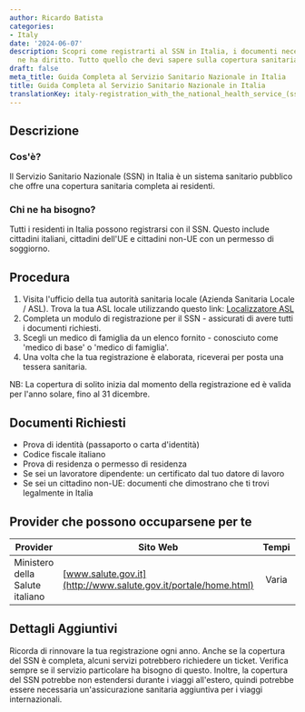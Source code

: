 ```yaml
---
author: Ricardo Batista
categories:
- Italy
date: '2024-06-07'
description: Scopri come registrarti al SSN in Italia, i documenti necessari e chi
  ne ha diritto. Tutto quello che devi sapere sulla copertura sanitaria annuale.
draft: false
meta_title: Guida Completa al Servizio Sanitario Nazionale in Italia
title: Guida Completa al Servizio Sanitario Nazionale in Italia
translationKey: italy-registration_with_the_national_health_service_(ssn)
---
```



## Descrizione
### Cos'è?
Il Servizio Sanitario Nazionale (SSN) in Italia è un sistema sanitario pubblico che offre una copertura sanitaria completa ai residenti.

### Chi ne ha bisogno?
Tutti i residenti in Italia possono registrarsi con il SSN. Questo include cittadini italiani, cittadini dell'UE e cittadini non-UE con un permesso di soggiorno.

## Procedura
1. Visita l'ufficio della tua autorità sanitaria locale (Azienda Sanitaria Locale / ASL). Trova la tua ASL locale utilizzando questo link: [Localizzatore ASL](http://www.salute.gov.it/portale/temi/p2_6.jsp?lingua=italiano&id=3680&area=Le%20ASL&menu=vuoto)
2. Completa un modulo di registrazione per il SSN - assicurati di avere tutti i documenti richiesti.
3. Scegli un medico di famiglia da un elenco fornito - conosciuto come 'medico di base' o 'medico di famiglia'.
4. Una volta che la tua registrazione è elaborata, riceverai per posta una tessera sanitaria.

NB: La copertura di solito inizia dal momento della registrazione ed è valida per l'anno solare, fino al 31 dicembre.

## Documenti Richiesti
- Prova di identità (passaporto o carta d'identità)
- Codice fiscale italiano
- Prova di residenza o permesso di residenza
- Se sei un lavoratore dipendente: un certificato dal tuo datore di lavoro
- Se sei un cittadino non-UE: documenti che dimostrano che ti trovi legalmente in Italia

## Provider che possono occuparsene per te

| Provider        |     Sito Web     |     Tempi    |       Costo      |
| --------------- | --------------- |  :-------------: | :-------------: |
| Ministero della Salute italiano    |  [www.salute.gov.it](http://www.salute.gov.it/portale/home.html)       |      Varia      |        Gratuito       |

## Dettagli Aggiuntivi
Ricorda di rinnovare la tua registrazione ogni anno. Anche se la copertura del SSN è completa, alcuni servizi potrebbero richiedere un ticket. Verifica sempre se il servizio particolare ha bisogno di questo. Inoltre, la copertura del SSN potrebbe non estendersi durante i viaggi all'estero, quindi potrebbe essere necessaria un'assicurazione sanitaria aggiuntiva per i viaggi internazionali.